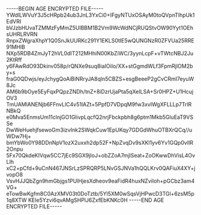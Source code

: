 -----BEGIN AGE ENCRYPTED FILE-----
YWdlLWVuY3J5cHRpb24ub3JnL3YxCi0+IFgyNTUxOSAyM0toQVpnTlhpUk1EdVRI
bVJzbHUvaTZMMzFyMmZ5UlBBM1B2Vm9WcWdNCjRUQStvOW90Yyt1OEhsUHRLRVRN
RnpxZWgraXhpY1Q0SnJkUURKc291Y1EKLS0tIE5wQUNGNzR0ZFVUa25RRE91MHlB
NXp5RDB4ZmJyT2hVL0dIT212MHhiN00KbZiWC/3yynLcpF+vTWtcNBJ2Ju2KtRff
y6FAwRdO93Dkinv058p/rQNXe9suq8iaIOiIo/XX+stGgmdWLf3FpmRjlOM2by+s
fraG0QDwjs/eyJchygQoAiBiNRryJA8qln5CBZS+esgBeeeP2gCvCRmI7eyuW8Jc
AM6b9bOye5EyFqxPQpzZNDh/tnZ+8iDzrUjaPta5qXeILSA+Sr0HPZ+U1HcujOV3
TmUAMlANENjb6FFnvLlC4v51lAZt+5PpfD7VDpqM9fw3xvIWgXFLLLp7TrlRNBkQ
e0Mva5EnmsUm11clnjGO1GlivpLqcfQ2nrjFbckpbh8g6ptm1Mkb5GluEaT9VSSe
DwWeHuehjfsewoGm3izvInk2SWqkCuw1EpUKqy7GDGdWhuOTBXrQCq//uWDw7Hj+
bmYbWo0Y98DDnNpV1ozX2uxxh2dp52F+NpZvqDv9sXKl1yv6Yv1GQp0vIlR2Onpu
5Fx70QkdeKIVqw5CC7jEc9SGX9jIoJ+obZZoA7mjlSeat+ZoOKwwDhVisL4OvLIh
xC2+pCfd+9uCnN467JNSrLzSPRQRP5LNvGSJNVa1hQQLKrv0QAFiuX4XY+jvopO8
VsvHJJQbZgn9hmGbjgs1PUlHjesXdheov9eaFidR4huxNZviIoh+pGCbz3am4VG+
eTowBwKgfm8C0AzXMV03t0DoTztb/5Yl5XM0wSqsVjHPwcD3TGl+6zsM5p1q8XTW
KEIe5Yzvi6qvAMgSHPlJ6ZxfEbKNKc0H
-----END AGE ENCRYPTED FILE-----
